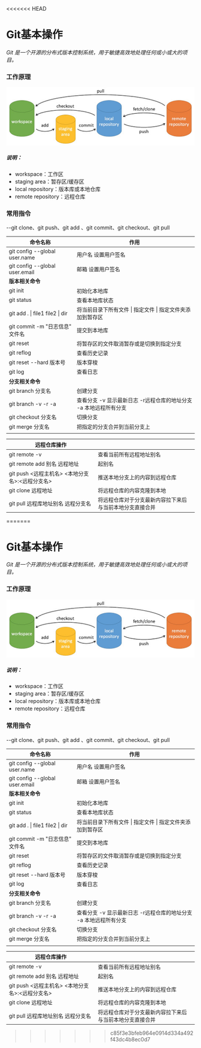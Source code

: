 <<<<<<< HEAD
# Git基本操作

*Git 是一个开源的分布式版本控制系统，用于敏捷高效地处理任何或小或大的项目。*

### 工作原理

![img](Git基本操作.assets/git-command.jpg)

##### **说明：**

- workspace：工作区
- staging area：暂存区/缓存区
- local repository：版本库或本地仓库
- remote repository：远程仓库

### 常用指令

--git clone、git push、git add 、git commit、git checkout、git pull

| 命令名称                         | 作用                         |
| -------------------------------- | ---------------------------- |
| git config  --global user.name   | 用户名 设置用户签名          |
| git config  --global user.email | 邮箱 设置用户签名            |
| **版本相关命令**                 |                              |
| git init                         | 初始化本地库                 |
| git status                       | 查看本地库状态               |
| git add . \| file1 file2 \| dir | 将当前目录下所有文件 \| 指定文件 \| 指定文件夹添加到暂存区 |
| git commit -m  "日志信息" 文件名 | 提交到本地库                 |
|  git reset						|将暂存区的文件取消暂存或是切换到指定分支|
| git reflog                       | 查看历史记录                 |
| git reset --hard 版本号          | 版本穿梭                     |
|git log|查看日志|
| **分支相关命令**                 |                              |
| git  branch 分支名 | 创建分支                     |
| git branch -v -r -a              | 查看分支 -v 显示最新日志 -r远程仓库的地址分支 -a 本地远程所有分支 |
| git  checkout 分支名             | 切换分支                     |
| git  merge 分支名                | 把指定的分支合并到当前分支上 |
|                                  |                              |




| **远程仓库操作**                                |                                                          |
| ----------------------------------------------- | -------------------------------------------------------- |
| git remote -v                                   | 查看当前所有远程地址别名                                 |
| git  remote add 别名 远程地址                   | 起别名                                                   |
| git push <远程主机名> <本地分支名>:<远程分支名> | 推送本地分支上的内容到远程仓库                           |
| git  clone 远程地址                             | 将远程仓库的内容克隆到本地                               |
| git  pull 远程库地址别名 远程分支名             | 将远程仓库对于分支最新内容拉下来后与当前本地分支直接合并 |
=======
# Git基本操作

*Git 是一个开源的分布式版本控制系统，用于敏捷高效地处理任何或小或大的项目。*

### 工作原理

![img](Git基本操作.assets/git-command.jpg)

##### **说明：**

- workspace：工作区
- staging area：暂存区/缓存区
- local repository：版本库或本地仓库
- remote repository：远程仓库

### 常用指令

--git clone、git push、git add 、git commit、git checkout、git pull

| 命令名称                         | 作用                         |
| -------------------------------- | ---------------------------- |
| git config  --global user.name   | 用户名 设置用户签名          |
| git config  --global user.email | 邮箱 设置用户签名            |
| **版本相关命令**                 |                              |
| git init                         | 初始化本地库                 |
| git status                       | 查看本地库状态               |
| git add . \| file1 file2 \| dir | 将当前目录下所有文件 \| 指定文件 \| 指定文件夹添加到暂存区 |
| git commit -m  "日志信息" 文件名 | 提交到本地库                 |
|  git reset						|将暂存区的文件取消暂存或是切换到指定分支|
| git reflog                       | 查看历史记录                 |
| git reset --hard 版本号          | 版本穿梭                     |
|git log|查看日志|
| **分支相关命令**                 |                              |
| git  branch 分支名 | 创建分支                     |
| git branch -v -r -a              | 查看分支 -v 显示最新日志 -r远程仓库的地址分支 -a 本地远程所有分支 |
| git  checkout 分支名             | 切换分支                     |
| git  merge 分支名                | 把指定的分支合并到当前分支上 |
|                                  |                              |




| **远程仓库操作**                                |                                                          |
| ----------------------------------------------- | -------------------------------------------------------- |
| git remote -v                                   | 查看当前所有远程地址别名                                 |
| git  remote add 别名 远程地址                   | 起别名                                                   |
| git push <远程主机名> <本地分支名>:<远程分支名> | 推送本地分支上的内容到远程仓库                           |
| git  clone 远程地址                             | 将远程仓库的内容克隆到本地                               |
| git  pull 远程库地址别名 远程分支名             | 将远程仓库对于分支最新内容拉下来后与当前本地分支直接合并 |
>>>>>>> c85f3e3bfeb964e0914d334a492f43dc4b8ec0d7

